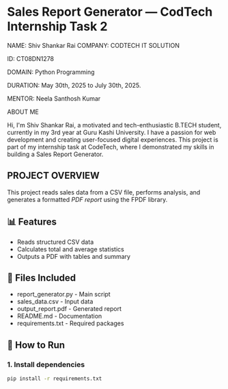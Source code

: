 #  Sales Report Generator — CodTech Internship Task 2

NAME: Shiv Shankar Rai
COMPANY: CODTECH IT SOLUTION

ID: CT08DN1278

DOMAIN: Python Programming

DURATION: May 30th, 2025 to July 30th, 2025.

MENTOR: Neela Santhosh Kumar

ABOUT ME

Hi, I'm Shiv Shankar Rai, a motivated and tech-enthusiastic B.TECH student, currently in my 3rd year at Guru Kashi University. I have a passion for web development and creating user-focused digital experiences. This project is part of my internship task at CodeTech, where I demonstrated my skills in building a Sales Report Generator.

## PROJECT OVERVIEW

This project reads sales data from a CSV file, performs analysis, and generates a formatted *PDF report* using the FPDF library.

## 📊 Features
- Reads structured CSV data
- Calculates total and average statistics
- Outputs a PDF with tables and summary

## 📁 Files Included
- report_generator.py - Main script
- sales_data.csv - Input data
- output_report.pdf - Generated report
- README.md - Documentation
- requirements.txt - Required packages

## 🚀 How to Run

### 1. Install dependencies
```bash
pip install -r requirements.txt
